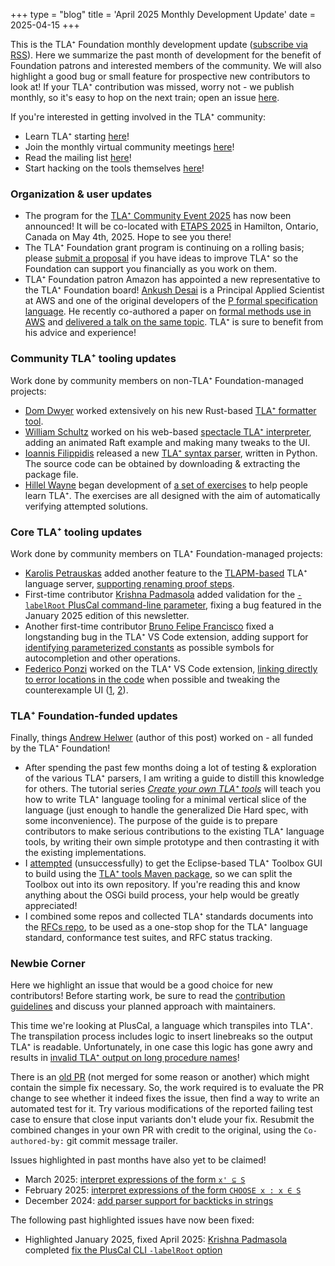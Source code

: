 +++
type = "blog"
title = 'April 2025 Monthly Development Update'
date = 2025-04-15
+++

This is the TLA⁺ Foundation monthly development update ([subscribe via RSS](/blog/index.xml)).
Here we summarize the past month of development for the benefit of Foundation patrons and interested members of the community.
We will also highlight a good bug or small feature for prospective new contributors to look at!
If your TLA⁺ contribution was missed, worry not - we publish monthly, so it's easy to hop on the next train; open an issue [here](https://github.com/tlaplus/foundation/issues).

If you're interested in getting involved in the TLA⁺ community:
- Learn TLA⁺ starting [here](https://lamport.azurewebsites.net/tla/learning.html)!
- Join the monthly virtual community meetings [here](https://groups.google.com/g/tlaplus/c/3CloQYEH0qQ/m/GAIxbKNgBAAJ)!
- Read the mailing list [here](https://groups.google.com/g/tlaplus)!
- Start hacking on the tools themselves [here](https://github.com/tlaplus/tlaplus)!

### Organization & user updates

- The program for the [TLA⁺ Community Event 2025](https://conf.tlapl.us/2025-etaps/) has now been announced!
  It will be co-located with [ETAPS 2025](https://etaps.org/2025/) in Hamilton, Ontario, Canada on May 4th, 2025.
  Hope to see you there!
- The TLA⁺ Foundation grant program is continuing on a rolling basis; please [submit a proposal](/grants/2024-grant-program/) if you have ideas to improve TLA⁺ so the Foundation can support you financially as you work on them.
- TLA⁺ Foundation patron Amazon has appointed a new representative to the TLA⁺ Foundation board!
  [Ankush Desai](https://ankushdesai.github.io/) is a Principal Applied Scientist at AWS and one of the original developers of the [P formal specification language](https://p-org.github.io/P/).
  He recently co-authored a paper on [formal methods use in AWS](https://dl.acm.org/doi/10.1145/3712057) and [delivered a talk on the same topic](https://www.linkedin.com/posts/antithesis-operations_bugbash-activity-7313942545464467456-jJf3).
  TLA⁺ is sure to benefit from his advice and experience!

### Community TLA⁺ tooling updates

Work done by community members on non-TLA⁺ Foundation-managed projects:
- [Dom Dwyer](https://github.com/domodwyer) worked extensively on his new Rust-based [TLA⁺ formatter tool](https://github.com/domodwyer/tlafmt).
- [William Schultz](https://will62794.github.io/) worked on his web-based [spectacle TLA⁺ interpreter](https://github.com/will62794/spectacle), adding an animated Raft example and making many tweaks to the UI.
- [Ioannis Filippidis](https://github.com/johnyf) released a new [TLA⁺ syntax parser](https://pypi.org/project/tla/), written in Python.
  The source code can be obtained by downloading & extracting the package file.
- [Hillel Wayne](https://www.hillelwayne.com/) began development of [a set of exercises](https://github.com/hwayne/tlaplus-exercises) to help people learn TLA⁺.
  The exercises are all designed with the aim of automatically verifying attempted solutions.

### Core TLA⁺ tooling updates

Work done by community members on TLA⁺ Foundation-managed projects:
- [Karolis Petrauskas](https://github.com/kape1395) added another feature to the [TLAPM-based](https://github.com/tlaplus/tlapm) TLA⁺ language server, [supporting renaming proof steps](https://github.com/tlaplus/tlapm/pull/208).
- First-time contributor [Krishna Padmasola](https://github.com/kpadmasola) added validation for the [`-labelRoot` PlusCal command-line parameter](https://github.com/tlaplus/tlaplus/pull/1164), fixing a bug featured in the January 2025 edition of this newsletter.
- Another first-time contributor [Bruno Felipe Francisco](https://poorlydefinedbehaviour.github.io/) fixed a longstanding bug in the TLA⁺ VS Code extension, adding support for [identifying parameterized constants](https://github.com/tlaplus/vscode-tlaplus/pull/366) as possible symbols for autocompletion and other operations.
- [Federico Ponzi](https://fponzi.me/) worked on the TLA⁺ VS Code extension, [linking directly to error locations in the code](https://github.com/tlaplus/vscode-tlaplus/pull/363) when possible and tweaking the counterexample UI ([1](https://github.com/tlaplus/vscode-tlaplus/pull/365), [2](https://github.com/tlaplus/vscode-tlaplus/pull/354)).

### TLA⁺ Foundation-funded updates

Finally, things [Andrew Helwer](https://ahelwer.ca/) (author of this post) worked on - all funded by the TLA⁺ Foundation!
- After spending the past few months doing a lot of testing & exploration of the various TLA⁺ parsers, I am writing a guide to distill this knowledge for others.
  The tutorial series [*Create your own TLA⁺ tools*](https://docs.tlapl.us/creating:start) will teach you how to write TLA⁺ language tooling for a minimal vertical slice of the language (just enough to handle the generalized Die Hard spec, with some inconvenience).
  The purpose of the guide is to prepare contributors to make serious contributions to the existing TLA⁺ language tools, by writing their own simple prototype and then contrasting it with the existing implementations.
- I [attempted](https://github.com/tlaplus/tlaplus/issues/880#issuecomment-2744440311) (unsuccessfully) to get the Eclipse-based TLA⁺ Toolbox GUI to build using the [TLA⁺ tools Maven package](https://oss.sonatype.org/content/repositories/snapshots/org/lamport/tla2tools/), so we can split the Toolbox out into its own repository.
  If you're reading this and know anything about the OSGi build process, your help would be greatly appreciated!
- I combined some repos and collected TLA⁺ standards documents into the [RFCs repo](https://github.com/tlaplus/rfcs), to be used as a one-stop shop for the TLA⁺ language standard, conformance test suites, and RFC status tracking.

### Newbie Corner

Here we highlight an issue that would be a good choice for new contributors!
Before starting work, be sure to read the [contribution guidelines](https://github.com/tlaplus/tlaplus/blob/master/CONTRIBUTING.md) and discuss your planned approach with maintainers.

This time we're looking at PlusCal, a language which transpiles into TLA⁺.
The transpilation process includes logic to insert linebreaks so the output TLA⁺ is readable.
Unfortunately, in one case this logic has gone awry and results in [invalid TLA⁺ output on long procedure names](https://github.com/tlaplus/tlaplus/issues/370)!

There is an [old PR](https://github.com/tlaplus/tlaplus/pull/634) (not merged for some reason or another) which might contain the simple fix necessary.
So, the work required is to evaluate the PR change to see whether it indeed fixes the issue, then find a way to write an automated test for it.
Try various modifications of the reported failing test case to ensure that close input variants don't elude your fix.
Resubmit the combined changes in your own PR with credit to the original, using the `Co-authored-by:` git commit message trailer.

Issues highlighted in past months have also yet to be claimed!
 - March 2025: [interpret expressions of the form `x' ⊆ S`](blog/2025-03-dev-update/#newbie-corner)
 - February 2025: [interpret expressions of the form `CHOOSE x : x ∈ S`](blog/2025-02-dev-update/#newbie-corner)
 - December 2024: [add parser support for backticks in strings](blog/2024-12-dev-update/#newbie-corner)

The following past highlighted issues have now been fixed:
 - Highlighted January 2025, fixed April 2025: [Krishna Padmasola](https://github.com/kpadmasola) completed [fix the PlusCal CLI `-labelRoot` option](blog/2025-01-dev-update/#newbie-corner)

